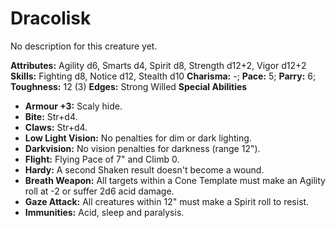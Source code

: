 # Dracolisk

No description for this creature yet.

**Attributes:** Agility d6, Smarts d4, Spirit d8, Strength d12+2, Vigor
d12+2
**Skills:** Fighting d8, Notice d12, Stealth d10
**Charisma:** -; **Pace:** 5; **Parry:** 6; **Toughness:** 12 (3)
**Edges:** Strong Willed
**Special Abilities**

- **Armour +3:** Scaly hide.
- **Bite:** Str+d4.
- **Claws:** Str+d4.
- **Low Light Vision:** No penalties for dim or dark lighting.
- **Darkvision:** No vision penalties for darkness (range 12").
- **Flight:** Flying Pace of 7" and Climb 0.
- **Hardy:** A second Shaken result doesn't become a wound.
- **Breath Weapon:** All targets within a Cone Template must make an
Agility roll at -2 or suffer 2d6 acid damage.
- **Gaze Attack:** All creatures within 12" must make a Spirit roll to
resist.
- **Immunities:** Acid, sleep and paralysis.
